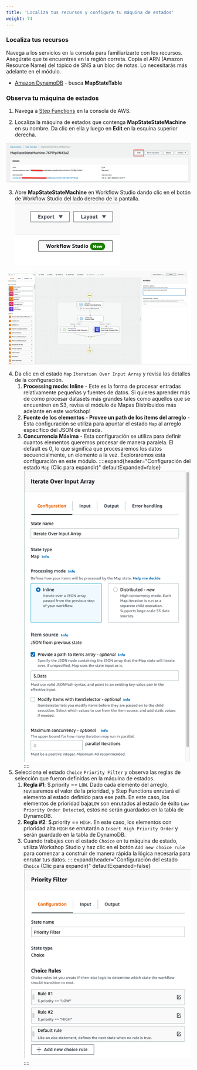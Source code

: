 ```yaml
---
title: 'Localiza tus recursos y configura tu máquina de estados'
weight: 74
---
```


### Localiza tus recursos

Navega a los servicios en la consola para familiarizarte con los recursos. Asegúrate que te encuentres en la región correta. Copia el ARN (Amazon Resource Name) del tópico de SNS a un bloc de notas.
Lo necesitarás más adelante en el módulo. 

- [Amazon DynamoDB](https://console.aws.amazon.com/dynamodbv2/home) - busca **MapStateTable**

### Observa tu máquina de estados

1. Navega a [Step Functions](https://console.aws.amazon.com/states/home) en la consola de AWS.

2. Localiza la máquina de estados que contenga **MapStateStateMachine** en su nombre. Da clic en ella y luego en **Edit** en la esquina superior derecha.

![EDIT](/static/img/module-5/map-state-definition-edit.png)

3. Abre **MapStateStateMachine** en Workflow Studio dando clic en el botón de Workflow Studio del lado derecho de la pantalla.
![EDIT](/static/img/module-5/workflow-studio-button.png)

![EDIT](/static/img/module-5/module5-workflowstudio.png)

4. Da clic en el estado `Map` `Iteration Over Input Array` y revisa los detalles de la configuración.
   1.  **Processing mode: Inline** - Este es la forma de procesar entradas relativamente pequeñas y fuentes de datos. Si quieres aprender más de como procesar datasets más grandes tales como aquellos que se encuentren en S3, revisa el módulo de Mapas Distribuidos más adelante en este workshop!
   2.  **Fuente de los elementos - Provee un path de los items del arreglo** - Esta configuración se utiliza para apuntar el estado `Map` al arreglo específico del JSON de entrada.
   3.  **Concurrencia Máxima** - Esta configuración se utiliza para definir cuantos elementos queremos procesar de manera paralela. El default es 0, lo que significa que procesaremos los datos secuencialmente, un elemento a la vez. Exploraremos esta configuración en este módulo.
   ::::expand{header="Configuración del estado `Map` (Clic para expandir)" defaultExpanded=false}
  ![Configuración del estado Map](/static/img/module-5/map-state-configuration.png)
  ::::
1. Selecciona el estado `Choice` `Priority Filter` y observa las reglas de selección que fueron definidas en la máquina de estados.
   1. **Regla #1**: $.priority == `LOW`. Dado cada elemento del arreglo, revisaremos el valor de la prioridad, y Step Functions enrutará el elemento al estado definido para ese path. En este caso, los elementos de prioridad baja`LOW` son enrutados al estado de éxito `Low Priority Order Detected`, estos no serán guardados en la tabla de DynamoDB.
   2. **Regla #2**: $.priority == `HIGH`. En este caso, los elementos con prioridad alta `HIGH` se enrutarán a `Insert High Priority Order` y serán guardado en la tabla de DynamoDB.
   3. Cuando trabajes con el estado `Choice` en tu máquina de estado, utiliza Workshop Studio y haz clic en el botón `Add new choice rule` para comenzar a construir de manera rápida la lógica necesaria para enrutar tus datos. 
  ::::expand{header="Configuración del estado `Choice` (Clic para expandir)" defaultExpanded=false}
  ![Choice State Configuration](/static/img/module-5/choice-state-configuration.png)
  ::::